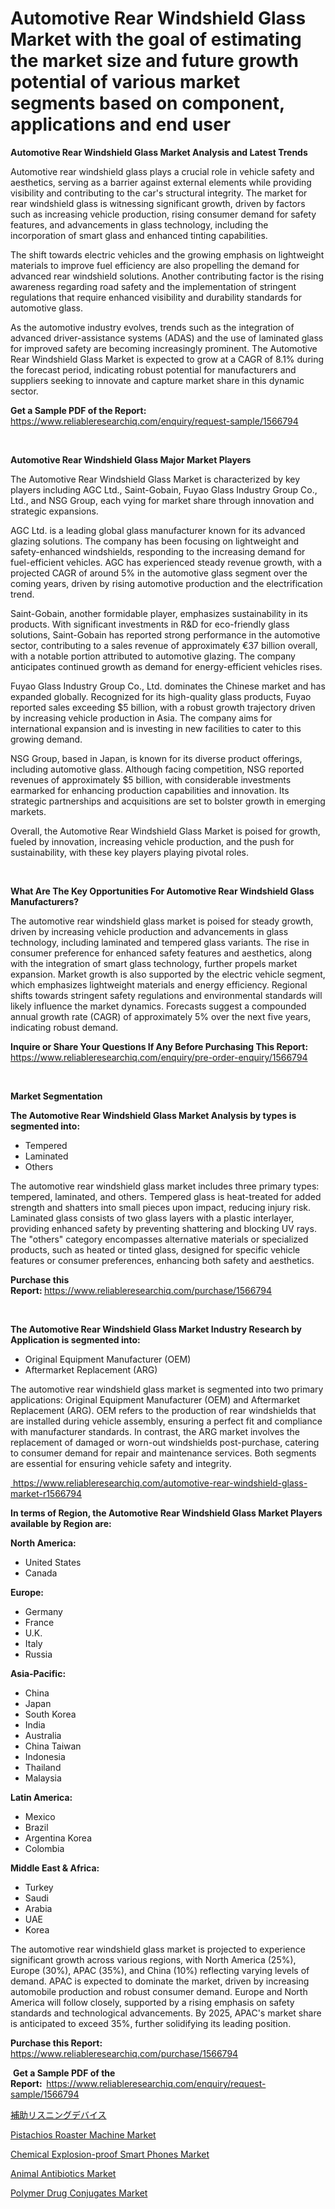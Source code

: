 <p><h1>Automotive Rear Windshield Glass Market with the goal of estimating the market size and future growth potential of various market segments based on component, applications and end user</h1></p><p><strong>Automotive Rear Windshield Glass Market Analysis and Latest Trends</strong></p>
<p><p>Automotive rear windshield glass plays a crucial role in vehicle safety and aesthetics, serving as a barrier against external elements while providing visibility and contributing to the car's structural integrity. The market for rear windshield glass is witnessing significant growth, driven by factors such as increasing vehicle production, rising consumer demand for safety features, and advancements in glass technology, including the incorporation of smart glass and enhanced tinting capabilities.</p><p>The shift towards electric vehicles and the growing emphasis on lightweight materials to improve fuel efficiency are also propelling the demand for advanced rear windshield solutions. Another contributing factor is the rising awareness regarding road safety and the implementation of stringent regulations that require enhanced visibility and durability standards for automotive glass.</p><p>As the automotive industry evolves, trends such as the integration of advanced driver-assistance systems (ADAS) and the use of laminated glass for improved safety are becoming increasingly prominent. The Automotive Rear Windshield Glass Market is expected to grow at a CAGR of 8.1% during the forecast period, indicating robust potential for manufacturers and suppliers seeking to innovate and capture market share in this dynamic sector.</p></p>
<p><strong>Get a Sample PDF of the Report:&nbsp;</strong> <a href="https://www.reliableresearchiq.com/enquiry/request-sample/1566794?utm_campaign=101&utm_medium=2&utm_source=Github&utm_content=ia&utm_term=07122024&utm_id=automotive-rear-windshield-glass">https://www.reliableresearchiq.com/enquiry/request-sample/1566794</a></p>
<p>&nbsp;</p>
<p><strong>Automotive Rear Windshield Glass Major Market Players</strong></p>
<p><p>The Automotive Rear Windshield Glass Market is characterized by key players including AGC Ltd., Saint-Gobain, Fuyao Glass Industry Group Co., Ltd., and NSG Group, each vying for market share through innovation and strategic expansions.</p><p>AGC Ltd. is a leading global glass manufacturer known for its advanced glazing solutions. The company has been focusing on lightweight and safety-enhanced windshields, responding to the increasing demand for fuel-efficient vehicles. AGC has experienced steady revenue growth, with a projected CAGR of around 5% in the automotive glass segment over the coming years, driven by rising automotive production and the electrification trend.</p><p>Saint-Gobain, another formidable player, emphasizes sustainability in its products. With significant investments in R&D for eco-friendly glass solutions, Saint-Gobain has reported strong performance in the automotive sector, contributing to a sales revenue of approximately €37 billion overall, with a notable portion attributed to automotive glazing. The company anticipates continued growth as demand for energy-efficient vehicles rises.</p><p>Fuyao Glass Industry Group Co., Ltd. dominates the Chinese market and has expanded globally. Recognized for its high-quality glass products, Fuyao reported sales exceeding $5 billion, with a robust growth trajectory driven by increasing vehicle production in Asia. The company aims for international expansion and is investing in new facilities to cater to this growing demand.</p><p>NSG Group, based in Japan, is known for its diverse product offerings, including automotive glass. Although facing competition, NSG reported revenues of approximately $5 billion, with considerable investments earmarked for enhancing production capabilities and innovation. Its strategic partnerships and acquisitions are set to bolster growth in emerging markets.</p><p>Overall, the Automotive Rear Windshield Glass Market is poised for growth, fueled by innovation, increasing vehicle production, and the push for sustainability, with these key players playing pivotal roles.</p></p>
<p>&nbsp;</p>
<p><strong>What Are The Key Opportunities For Automotive Rear Windshield Glass Manufacturers?</strong></p>
<p><p>The automotive rear windshield glass market is poised for steady growth, driven by increasing vehicle production and advancements in glass technology, including laminated and tempered glass variants. The rise in consumer preference for enhanced safety features and aesthetics, along with the integration of smart glass technology, further propels market expansion. Market growth is also supported by the electric vehicle segment, which emphasizes lightweight materials and energy efficiency. Regional shifts towards stringent safety regulations and environmental standards will likely influence the market dynamics. Forecasts suggest a compounded annual growth rate (CAGR) of approximately 5% over the next five years, indicating robust demand.</p></p>
<p><strong>Inquire or Share Your Questions If Any Before Purchasing This Report:</strong> <a href="https://www.reliableresearchiq.com/enquiry/pre-order-enquiry/1566794?utm_campaign=101&utm_medium=2&utm_source=Github&utm_content=ia&utm_term=07122024&utm_id=automotive-rear-windshield-glass">https://www.reliableresearchiq.com/enquiry/pre-order-enquiry/1566794</a></p>
<p>&nbsp;</p>
<p><strong>Market Segmentation</strong></p>
<p><strong>The Automotive Rear Windshield Glass Market Analysis by types is segmented into:</strong></p>
<p><ul><li>Tempered</li><li>Laminated</li><li>Others</li></ul></p>
<p><p>The automotive rear windshield glass market includes three primary types: tempered, laminated, and others. Tempered glass is heat-treated for added strength and shatters into small pieces upon impact, reducing injury risk. Laminated glass consists of two glass layers with a plastic interlayer, providing enhanced safety by preventing shattering and blocking UV rays. The "others" category encompasses alternative materials or specialized products, such as heated or tinted glass, designed for specific vehicle features or consumer preferences, enhancing both safety and aesthetics.</p></p>
<p><strong>Purchase this Report:&nbsp;</strong><a href="https://www.reliableresearchiq.com/purchase/1566794?utm_campaign=101&utm_medium=2&utm_source=Github&utm_content=ia&utm_term=07122024&utm_id=automotive-rear-windshield-glass">https://www.reliableresearchiq.com/purchase/1566794</a></p>
<p>&nbsp;</p>
<p><strong>The Automotive Rear Windshield Glass Market Industry Research by Application is segmented into:</strong></p>
<p><ul><li>Original Equipment Manufacturer (OEM)</li><li>Aftermarket Replacement (ARG)</li></ul></p>
<p><p>The automotive rear windshield glass market is segmented into two primary applications: Original Equipment Manufacturer (OEM) and Aftermarket Replacement (ARG). OEM refers to the production of rear windshields that are installed during vehicle assembly, ensuring a perfect fit and compliance with manufacturer standards. In contrast, the ARG market involves the replacement of damaged or worn-out windshields post-purchase, catering to consumer demand for repair and maintenance services. Both segments are essential for ensuring vehicle safety and integrity.</p></p>
<p><a href="https://www.reliableresearchiq.com/automotive-rear-windshield-glass-market-r1566794?utm_campaign=101&utm_medium=2&utm_source=Github&utm_content=ia&utm_term=07122024&utm_id=automotive-rear-windshield-glass">&nbsp;https://www.reliableresearchiq.com/automotive-rear-windshield-glass-market-r1566794</a></p>
<p><strong>In terms of Region, the Automotive Rear Windshield Glass Market Players available by Region are:</strong></p>
<p>
    <p> <strong> North America: </strong>
        <ul>
            <li>United States</li>
            <li>Canada</li>
        </ul>
        </p> 
    <p> <strong> Europe: </strong>
        <ul>
            <li>Germany</li>
            <li>France</li>
            <li>U.K.</li>
            <li>Italy</li>
            <li>Russia</li>
        </ul>
        </p> 
    <p> <strong> Asia-Pacific: </strong>
        <ul>
            <li>China</li>
            <li>Japan</li>
            <li>South Korea</li>
            <li>India</li>
            <li>Australia</li>
            <li>China Taiwan</li>
            <li>Indonesia</li>
            <li>Thailand</li>
            <li>Malaysia</li>
        </ul>
        </p> 
    <p> <strong> Latin America: </strong>
        <ul>
            <li>Mexico</li>
            <li>Brazil</li>
            <li>Argentina Korea</li>
            <li>Colombia</li>
        </ul>
        </p> 
    <p> <strong> Middle East & Africa: </strong>
        <ul>
            <li>Turkey</li>
            <li>Saudi</li>
            <li>Arabia</li>
            <li>UAE</li>
            <li>Korea</li>
        </ul>
    </p>
    </p>
<p><p>The automotive rear windshield glass market is projected to experience significant growth across various regions, with North America (25%), Europe (30%), APAC (35%), and China (10%) reflecting varying levels of demand. APAC is expected to dominate the market, driven by increasing automobile production and robust consumer demand. Europe and North America will follow closely, supported by a rising emphasis on safety standards and technological advancements. By 2025, APAC's market share is anticipated to exceed 35%, further solidifying its leading position.</p></p>
<p><strong>Purchase this Report: </strong><a href="https://www.reliableresearchiq.com/purchase/1566794?utm_campaign=101&utm_medium=2&utm_source=Github&utm_content=ia&utm_term=07122024&utm_id=automotive-rear-windshield-glass">https://www.reliableresearchiq.com/purchase/1566794</a></p>
<p>&nbsp;<strong>Get a Sample PDF of the Report:&nbsp;&nbsp;</strong><a href="https://www.reliableresearchiq.com/enquiry/request-sample/1566794?utm_campaign=101&utm_medium=2&utm_source=Github&utm_content=ia&utm_term=07122024&utm_id=automotive-rear-windshield-glass">https://www.reliableresearchiq.com/enquiry/request-sample/1566794</a></p>
<p><strong></strong></p>
<p><p><a href="https://github.com/lababdou/Market-Research-Report-List-6/blob/main/613850527278.md?utm_campaign=101&utm_medium=2&utm_source=Github&utm_content=ia&utm_term=07122024&utm_id=automotive-rear-windshield-glass">補助リスニングデバイス</a></p><p><a href="https://issuu.com/reportprime-2/docs/pistachios-roaster-machine-market-size-2030.pptx?utm_campaign=101&utm_medium=2&utm_source=Github&utm_content=ia&utm_term=07122024&utm_id=automotive-rear-windshield-glass">Pistachios Roaster Machine Market</a></p><p><a href="https://issuu.com/reportprime-2/docs/chemical-explosion-proof-smart-phones-market-size-?utm_campaign=101&utm_medium=2&utm_source=Github&utm_content=ia&utm_term=07122024&utm_id=automotive-rear-windshield-glass">Chemical Explosion-proof Smart Phones Market</a></p><p><a href="https://www.linkedin.com/pulse/animal-antibiotics-market-global-insights-sales-trends-2024-jth0c?utm_campaign=101&utm_medium=2&utm_source=Github&utm_content=ia&utm_term=07122024&utm_id=automotive-rear-windshield-glass">Animal Antibiotics Market</a></p><p><a href="https://www.linkedin.com/pulse/the-sympatico-insight-9odme?utm_campaign=101&utm_medium=2&utm_source=Github&utm_content=ia&utm_term=07122024&utm_id=automotive-rear-windshield-glass">Polymer Drug Conjugates Market</a></p></p>